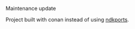 Maintenance update

Project built with conan instead of using [ndkports](https://github.com/ViliusSutkus89/ndkports).
